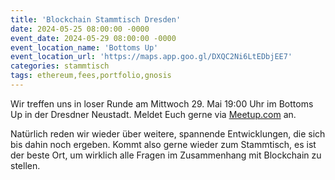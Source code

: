 ```yaml
---
title: 'Blockchain Stammtisch Dresden'
date: 2024-05-25 08:00:00 -0000
event_date: 2024-05-29 08:00:00 -0000
event_location_name: 'Bottoms Up'
event_location_url: 'https://maps.app.goo.gl/DXQC2Ni6LtEDbjEE7'
categories: stammtisch
tags: ethereum,fees,portfolio,gnosis
---
```


Wir treffen uns in loser Runde am Mittwoch 29. Mai 19:00 Uhr im Bottoms Up in der Dresdner Neustadt. Meldet Euch gerne via [Meetup.com](https://www.meetup.com/de-DE/blockchainmeetupsaxony/events/) an.

Natürlich reden wir wieder über weitere, spannende Entwicklungen, die sich bis dahin noch ergeben. Kommt also gerne wieder zum Stammtisch, es ist der beste Ort, um wirklich alle Fragen im Zusammenhang mit Blockchain zu stellen.
